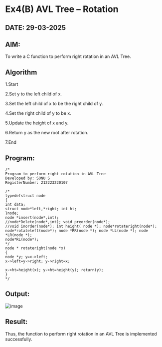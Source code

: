 # Ex4(B) AVL Tree – Rotation
## DATE: 29-03-2025
## AIM:
To write a C function to perform right rotation in an AVL Tree.

## Algorithm

1.Start

2.Set y to the left child of x.

3.Set the left child of x to be the right child of y.

4.Set the right child of y to be x.

5.Update the height of x and y.

6.Return y as the new root after rotation.

7.End
  

## Program:
```
/*
Program to perform right rotation in AVL Tree
Developed by: SONU S
RegisterNumber: 212223220107

/*
typedefstruct node
{
int data;
struct node*left,*right; int ht;
}node;
node *insert(node*,int);
//node*Delete(node*,int); void preorder(node*);
//void inorder(node*); int height( node *); node*rotateright(node*); node*rotateleft(node*); node *RR(node *); node *LL(node *); node *LR(node *);
node*RL(node*);
*/
node * rotateright(node *x)
{
node *y; y=x->left;
x->left=y->right; y->right=x;

x->ht=height(x); y->ht=height(y); return(y);
} 
*/
```

## Output:
![image](https://github.com/user-attachments/assets/4492b5dc-4db8-4ed1-bd5d-77634b4ece2e)



## Result:
Thus, the function to perform right rotation in an AVL Tree is implemented successfully.
